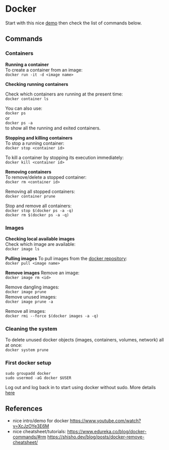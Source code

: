 # Docker

Start with this nice [demo](https://www.youtube.com/watch?v=XcJzOYe3E6M) then check the list of commands below.

## Commands 
### Containers 

**Running a container**     
To create a container from an image:     
`docker run -it -d <image name> `     

**Checking running containers**      

Check which containers are running at the present time:     
`docker container ls`     

You can also use:      
`docker ps`     
or      
`docker ps -a`     
to show all the running and exited containers.     

**Stopping and killing containers**     
To stop a running container:     
`docker stop <container id>`     

To kill a container by stopping its execution immediately:     
`docker kill <container id>`     

**Removing containers**     
To remove/delete a stopped container:     
`docker rm <container id>`     

Removing all stopped containers:     
`docker container prune`     

Stop and remove all containers:      
`docker stop $(docker ps -a -q)`     
`docker rm $(docker ps -a -q)`     

### Images

**Checking local available images**      
Check which image are available:     
`docker image ls`     

**Pulling images**
To pull images from the [docker repository](hub.docker.com):     
`docker pull <image name>`     


**Remove images** 
Remove an image:     
`docker image rm <id>`     

Remove dangling images:     
`docker image prune`     
Remove unused images:      
`docker image prune -a`     

Remove all images:      
`docker rmi --force $(docker images -a -q)`     

### Cleaning the system      
To delete unused docker objects (images, containers, volumes, network) all at once:      
`docker system prune`     


### First docker setup     
```
sudo groupadd docker     
sudo usermod -aG docker $USER     
```
Log out and log back in to start using docker without sudo. More details [here](https://docs.docker.com/engine/install/linux-postinstall/)


## References

* nice intro/demo for docker 
  https://www.youtube.com/watch?v=XcJzOYe3E6M 
* nice cheatsheet/tutorials: 
  https://www.edureka.co/blog/docker-commands/#rm 
  https://shisho.dev/blog/posts/docker-remove-cheatsheet/